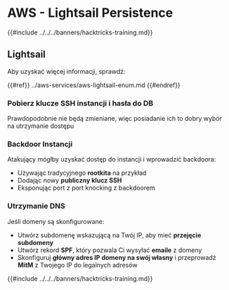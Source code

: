 # AWS - Lightsail Persistence

{{#include ../../../banners/hacktricks-training.md}}

## Lightsail

Aby uzyskać więcej informacji, sprawdź:

{{#ref}}
../aws-services/aws-lightsail-enum.md
{{#endref}}

### Pobierz klucze SSH instancji i hasła do DB

Prawdopodobnie nie będą zmieniane, więc posiadanie ich to dobry wybór na utrzymanie dostępu

### Backdoor Instancji

Atakujący mógłby uzyskać dostęp do instancji i wprowadzić backdoora:

- Używając tradycyjnego **rootkita** na przykład
- Dodając nowy **publiczny klucz SSH**
- Eksponując port z port knocking z backdoorem

### Utrzymanie DNS

Jeśli domeny są skonfigurowane:

- Utwórz subdomenę wskazującą na Twój IP, aby mieć **przejęcie subdomeny**
- Utwórz rekord **SPF**, który pozwala Ci wysyłać **emaile** z domeny
- Skonfiguruj **główny adres IP domeny na swój własny** i przeprowadź **MitM** z Twojego IP do legalnych adresów

{{#include ../../../banners/hacktricks-training.md}}

